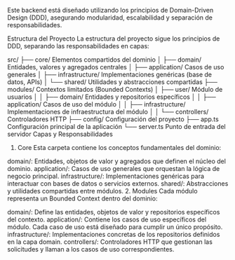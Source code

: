 Este backend está diseñado utilizando los principios de Domain-Driven Design (DDD), asegurando modularidad, escalabilidad y separación de responsabilidades.

Estructura del Proyecto
La estructura del proyecto sigue los principios de DDD, separando las responsabilidades en capas:

src/
├── core/ Elementos compartidos del dominio
│ ├── domain/ Entidades, valores y agregados centrales
│ ├── application/ Casos de uso generales
│ ├── infrastructure/ Implementaciones genéricas (base de datos, APIs)
│ └── shared/ Utilidades y abstracciones compartidas
├── modules/ Contextos limitados (Bounded Contexts)
│ ├── user/ Módulo de usuarios
│ │ ├── domain/ Entidades y repositorios específicos
│ │ ├── application/ Casos de uso del módulo
│ │ ├── infrastructure/ Implementaciones de infraestructura del módulo
│ │ └── controllers/ Controladores HTTP
├── config/ Configuración del proyecto
├── app.ts Configuración principal de la aplicación
└── server.ts Punto de entrada del servidor
Capas y Responsabilidades

1. Core
   Esta carpeta contiene los conceptos fundamentales del dominio:

domain/: Entidades, objetos de valor y agregados que definen el núcleo del dominio.
application/: Casos de uso generales que orquestan la lógica de negocio principal.
infrastructure/: Implementaciones genéricas para interactuar con bases de datos o servicios externos.
shared/: Abstracciones y utilidades compartidas entre módulos. 2. Modules
Cada módulo representa un Bounded Context dentro del dominio:

domain/:
Define las entidades, objetos de valor y repositorios específicos del contexto.
application/:
Contiene los casos de uso específicos del módulo.
Cada caso de uso está diseñado para cumplir un único propósito.
infrastructure/:
Implementaciones concretas de los repositorios definidos en la capa domain.
controllers/:
Controladores HTTP que gestionan las solicitudes y llaman a los casos de uso correspondientes.

